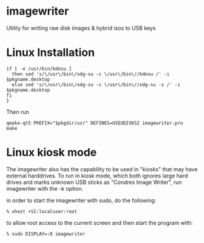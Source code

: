 imagewriter
===========

Utility for writing raw disk images &amp; hybrid isos to USB keys

Linux Installation
===========

    if [ -e /usr/bin/kdesu ]
	  then sed 's/\/usr\/bin\/xdg-su -c \/usr\/bin\//kdesu /' -i $pkgname.desktop
	  else sed 's/\/usr\/bin\/xdg-su -c \/usr\/bin\//xdg-su -s /' -i $pkgname.desktop
	fi
    }
	

Then run

    qmake-qt5 PREFIX="$pkgdir/usr" DEFINES=USEUDISKS2 imagewriter.pro
	make

Linux kiosk mode
===========

The imagewriter also has the capability to be used in "kiosks" that may have external harddrives.  To run in kiosk mode,
which both ignores large hard drives and marks unknown USB sticks as "Condres Image Writer", 
run imagewriter with the -k option.

in order to start the imagewriter with sudo, do the following:

    % xhost +SI:localuser:root

to allow root access to the current screen and then start the program with:
 
    % sudo DISPLAY=:0 imagewriter

